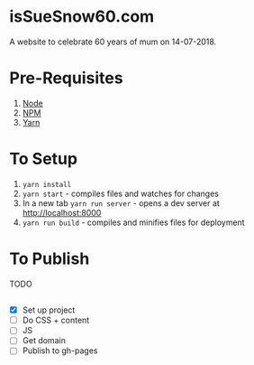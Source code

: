 # isSueSnow60.com

A website to celebrate 60 years of mum on 14-07-2018.

# Pre-Requisites

1. [Node](https://nodejs.org/en/download/)
2. [NPM](https://www.npmjs.com/get-npm)
3. [Yarn](https://yarnpkg.com/lang/en/)

# To Setup

1. `yarn install`
2. `yarn start` - compiles files and watches for changes
3. In a new tab `yarn run server` - opens a dev server at [http://localhost:8000](http://localhost:8000)
4. `yarn run build` - compiles and minifies files for deployment

# To Publish

TODO

##

- [x] Set up project
- [ ] Do CSS + content
- [ ] JS
- [ ] Get domain
- [ ] Publish to gh-pages

